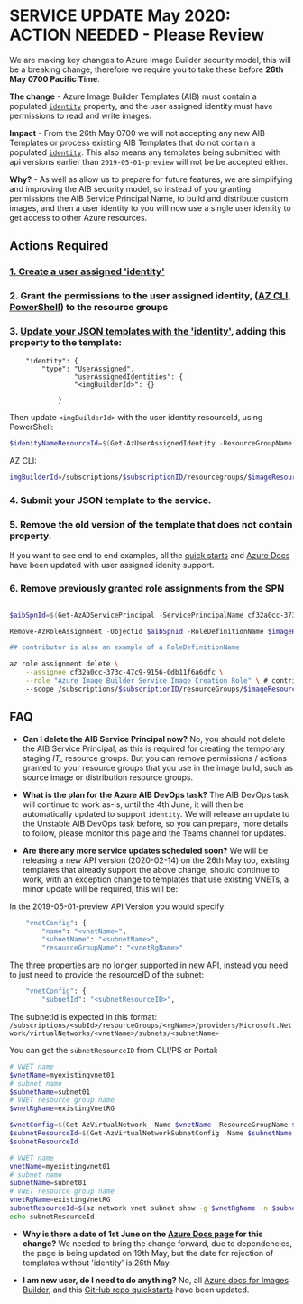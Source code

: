 # SERVICE UPDATE May 2020: ACTION NEEDED - Please Review

We are making key changes to Azure Image Builder security model, this will be a breaking change, therefore we require you to take these before **26th May 0700 Pacific Time**.

**The change** - Azure Image Builder Templates (AIB) must contain a populated [`identity`](https://docs.microsoft.com/en-us/azure/virtual-machines/linux/image-builder-json#identity) property, and the user assigned identity must have permissions to read and write images.

**Impact** - From the 26th May 0700 we will not accepting any new AIB Templates or process existing AIB Templates that do not contain a populated [`identity`](https://docs.microsoft.com/en-us/azure/virtual-machines/linux/image-builder-json#identity). This also means any templates being submitted with api versions earlier than `2019-05-01-preview` will not be be accepted either.

**Why?** - As well as allow us to prepare for future features, we are simplifying and improving the AIB security model, so instead of you granting permissions the AIB Service Principal Name, to build and distribute custom images, and then a user identity to you will now use a single user identity to get access to other Azure resources.

## Actions Required
### [1. Create a user assigned 'identity'](https://github.com/doug-mclelland/azvmimagebuilder/blob/master/aibPermissions.md#creating-an-azure-user-assigned-managed-identity)
### 2. Grant the permissions to the user assigned identity, ([AZ CLI](https://github.com/doug-mclelland/azvmimagebuilder/blob/master/aibPermissions.md#az-cli-examples), [PowerShell](https://github.com/doug-mclelland/azvmimagebuilder/blob/master/aibPermissions.md#azure-powershell-examples)) to the resource groups
### 3. [Update your JSON templates with the 'identity'](https://github.com/doug-mclelland/azvmimagebuilder/blob/master/quickquickstarts/0_Creating_a_Custom_Windows_Managed_Image/helloImageTemplateWin.json#L30), adding this property to the template:

```
    "identity": {
        "type": "UserAssigned",
                "userAssignedIdentities": {
                "<imgBuilderId>": {}
                    
            }
```
Then update `<imgBuilderId>` with the user identity resourceId, using PowerShell:
```PowerShell
$idenityNameResourceId=$(Get-AzUserAssignedIdentity -ResourceGroupName $imageResourceGroup -Name $idenityName).Id
```
AZ CLI:
```bash
imgBuilderId=/subscriptions/$subscriptionID/resourcegroups/$imageResourceGroup/providers/Microsoft.ManagedIdentity/userAssignedIdentities/$idenityName
```
### 4. Submit your JSON template to the service.

### 5. Remove the old version of the template that does not contain property.

If you want to see end to end examples, all the [quick starts](https://github.com/doug-mclelland/azvmimagebuilder/tree/master/quickquickstarts) and [Azure Docs](https://docs.microsoft.com/en-us/azure/virtual-machines/linux/image-builder-overview) have been updated with user assigned idenity support.

### 6. Remove previously granted role assignments from the SPN
```powershell

$aibSpnId=$(Get-AzADServicePrincipal -ServicePrincipalName cf32a0cc-373c-47c9-9156-0db11f6a6dfc)

Remove-AzRoleAssignment -ObjectId $aibSpnId -RoleDefinitionName $imageRoleDefName -Scope "/subscriptions/$subscriptionID/resourceGroups/$imageResourceGroup

## contributor is also an example of a RoleDefinitionName
```

```bash
az role assignment delete \
    --assignee cf32a0cc-373c-47c9-9156-0db11f6a6dfc \
    --role "Azure Image Builder Service Image Creation Role" \ # contributor is also an example of a role
    --scope /subscriptions/$subscriptionID/resourceGroups/$imageResourceGroup
```

## FAQ
* **Can I delete the AIB Service Principal now?** No, you should not delete the AIB Service Principal, as this is required for creating the temporary staging *IT_* resource groups. But you can remove permissions / actions granted to your resource groups that you use in the image build, such as source image or distribution resource groups.

* **What is the plan for the Azure AIB DevOps task?**
The AIB DevOps task will continue to work as-is, until the 4th June, it will then be automatically updated to support `identity`. We will release an update to the Unstable AIB DevOps task before, so you can prepare, more details to follow, please monitor this page and the Teams channel for updates.

* **Are there any more service updates scheduled soon?**
We will be releasing a new API version (2020-02-14) on the 26th May too, existing templates that already support the above change, should continue to work, with an exception change to templates that use existing VNETs, a minor update will be required, this will be:

In the 2019-05-01-preview API Version you would specify:
```bash
    "vnetConfig": {
        "name": "<vnetName>",
        "subnetName": "<subnetName>",
        "resourceGroupName": "<vnetRgName>"
```
The three properties are no longer supported in new API, instead you need to just need to provide the resourceID of the subnet:
```bash
    "vnetConfig": {
        "subnetId": "<subnetResourceID>",
```
The subnetId is expected in this format:
`/subscriptions/<subId>/resourceGroups/<rgName>/providers/Microsoft.Network/virtualNetworks/<vnetName>/subnets/<subnetName>`

You can get the `subnetResourceID` from CLI/PS or Portal:
```powerShell
# VNET name
$vnetName=myexistingvnet01
# subnet name
$subnetName=subnet01
# VNET resource group name
$vnetRgName=existingVnetRG

$vnetConfig=$(Get-AzVirtualNetwork -Name $vnetName -ResourceGroupName $vnetRgName)
$subnetResourceId=$(Get-AzVirtualNetworkSubnetConfig -Name $subnetName -VirtualNetwork $vnetConfig).Id
$subnetResourceId
```

```bash
# VNET name
vnetName=myexistingvnet01
# subnet name
subnetName=subnet01
# VNET resource group name
vnetRgName=existingVnetRG
subnetResourceId=$(az network vnet subnet show -g $vnetRgName -n $subnetName --vnet-name $vnetName --query id -o json | tr -d '"')
echo subnetResourceId
```


* **Why is there a date of 1st June on the [Azure Docs page](https://docs.microsoft.com/en-us/azure/virtual-machines/linux/image-builder-overview#permissions) for this change?** We needed to bring the change forward, due to dependencies, the page is being updated on 19th May, but the date for rejection of templates without 'identity' is 26th May.

* **I am new user, do I need to do anything?**
No, all [Azure docs for Images Builder](https://docs.microsoft.com/en-us/azure/virtual-machines/windows/image-builder-overview), and this [GitHub repo quickstarts](https://github.com/doug-mclelland/azvmimagebuilder/tree/master/quickquickstarts) have been updated.


